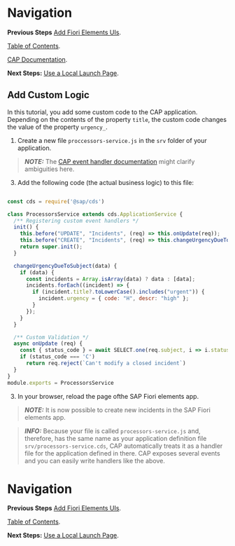 # Navigation

**Previous Steps**
[Add Fiori Elements UIs](03_Add_Fiori_Elements_UIs.md).

[Table of Contents](Table_of_Contents.md).

[CAP Documentation](https://cap.cloud.sap/docs/).

**Next Steps:**
[Use a Local Launch Page](05_Use_a_Local_Launch_Page.md).

## Add Custom Logic 

In this tutorial, you add some custom code to the CAP application. Depending on the contents of the property `title`, the custom code changes the value of the property `urgency_`.

1. Create a new file `proccessors-service.js` in the `srv` folder of your application.

> **_NOTE:_** The [CAP event handler documentation](https://cap.cloud.sap/docs/java/provisioning-api#handlerclasses) might clarify ambiguities here.

3. Add the following code (the actual business logic) to this file:

```js

const cds = require('@sap/cds')

class ProcessorsService extends cds.ApplicationService {
  /** Registering custom event handlers */
  init() {
    this.before("UPDATE", "Incidents", (req) => this.onUpdate(req));
    this.before("CREATE", "Incidents", (req) => this.changeUrgencyDueToSubject(req.data));
    return super.init();
  }

  changeUrgencyDueToSubject(data) {
    if (data) {
      const incidents = Array.isArray(data) ? data : [data];
      incidents.forEach((incident) => {
        if (incident.title?.toLowerCase().includes("urgent")) {
          incident.urgency = { code: "H", descr: "high" };
        }
      });
    }
  }

  /** Custom Validation */
  async onUpdate (req) {
    const { status_code } = await SELECT.one(req.subject, i => i.status_code).where({ID: req.data.ID})
    if (status_code === 'C')
      return req.reject(`Can't modify a closed incident`)
  }
}
module.exports = ProcessorsService
```

3. In your browser, reload the page ofthe SAP Fiori elements app.

> **_NOTE:_** It is now possible to create new incidents in the SAP Fiori elements app.

> **_INFO:_** Because your file is called `processors-service.js` and, therefore, has the same name
> as your application definition file `srv/processors-service.cds`, CAP automatically treats it as a
> handler file for the application defined in there. CAP exposes several events and you can easily
> write handlers like the above.

# Navigation

**Previous Steps**
[Add Fiori Elements UIs](03_Add_Fiori_Elements_UIs.md).

[Table of Contents](Table_of_Contents.md).

**Next Steps:**
[Use a Local Launch Page](05_Use_a_Local_Launch_Page.md).
